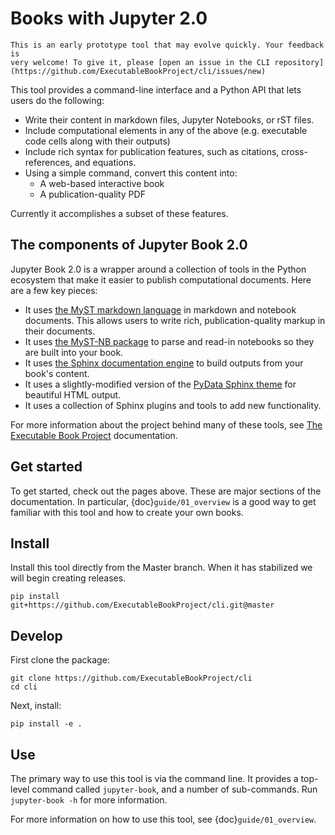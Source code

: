 # Books with Jupyter 2.0

```{warning}
This is an early prototype tool that may evolve quickly. Your feedback is
very welcome! To give it, please [open an issue in the CLI repository](https://github.com/ExecutableBookProject/cli/issues/new)
```

This tool provides a command-line interface and a Python API that lets users
do the following:

* Write their content in markdown files, Jupyter Notebooks, or rST files.
* Include computational elements in any of the above (e.g. executable
  code cells along with their outputs)
* Include rich syntax for publication features, such as citations,
  cross-references, and equations.
* Using a simple command, convert this content into:
    * A web-based interactive book
    * A publication-quality PDF

Currently it accomplishes a subset of these features.

## The components of Jupyter Book 2.0

Jupyter Book 2.0 is a wrapper around a collection of tools in the Python
ecosystem that make it easier to publish computational documents. Here are
a few key pieces:

* It uses [the MyST markdown language](https://myst-parser.readthedocs.io/) in
  markdown and notebook documents. This allows users to write rich,
  publication-quality markup in their documents.
* It uses [the MyST-NB package](https://myst-nb.readthedocs.io/) to parse and
  read-in notebooks so they are built into your book.
* It uses [the Sphinx documentation engine](https://www.sphinx-doc.org/en/master/)
  to build outputs from your book's content.
* It uses a slightly-modified version of the [PyData Sphinx theme](https://pydata-sphinx-theme.readthedocs.io/en/latest/)
  for beautiful HTML output.
* It uses a collection of Sphinx plugins and tools to add new functionality.

For more information about the project behind many of these tools, see
[The Executable Book Project](https://ebp.jupyterbook.org/) documentation.


## Get started

To get started, check out the pages above. These are major sections of the documentation.
In particular, {doc}`guide/01_overview` is a good way to get familiar with this tool and how to
create your own books.

## Install

Install this tool directly from the Master branch. When it has stabilized
we will begin creating releases.

```
pip install git+https://github.com/ExecutableBookProject/cli.git@master
```

## Develop

First clone the package:

```
git clone https://github.com/ExecutableBookProject/cli
cd cli
```

Next, install:

```
pip install -e .
```

## Use

The primary way to use this tool is via the command line. It provides a
top-level command called `jupyter-book`, and a number of sub-commands.
Run `jupyter-book -h` for more information.

For more information on how to use this tool, see {doc}`guide/01_overview`.
